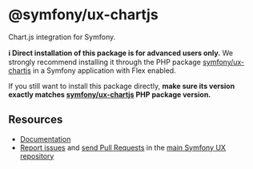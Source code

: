 # @symfony/ux-chartjs

Chart.js integration for Symfony.

**ℹ️ Direct installation of this package is for advanced users only.** We strongly recommend installing it through the PHP package [symfony/ux-chartjs](https://packagist.org/packages/symfony/ux-chartjs) in a Symfony application with Flex enabled.

If you still want to install this package directly, **make sure its version exactly matches [symfony/ux-chartjs](https://packagist.org/packages/symfony/ux-chartjs) PHP package version.**

## Resources

-   [Documentation](https://symfony.com/bundles/ux-chartjs/current/index.html)
-   [Report issues](https://github.com/symfony/ux/issues) and
    [send Pull Requests](https://github.com/symfony/ux/pulls)
    in the [main Symfony UX repository](https://github.com/symfony/ux)
